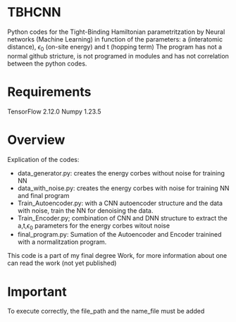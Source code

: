 # TBHCNN
Python codes for the Tight-Binding Hamiltonian parametritzation by Neural networks (Machine Learning) in function of the parameters: a (interatomic distance), $\epsilon_0$ (on-site energy) and t (hopping term)
The program has not a normal github stricture, is not programed in modules and has not correlation between the python codes.

# Requirements
TensorFlow 2.12.0
Numpy 1.23.5

# Overview
Explication of the codes:
- data_generator.py: creates the energy corbes without noise for training NN
- data_with_noise.py: creates the energy corbes with noise for training NN and final program
- Train_Autoencoder.py: with a CNN autoencoder structure and the data with noise, train the NN for denoising the data.
- Train_Encoder.py; combination of CNN and DNN structure to extract the a,t,$\epsilon_0$ parameters for the energy corbes witout noise
- final_program.py: Sumation of the Autoencoder and Encoder trainined with a normalitzation program.

This code is a part of my final degree Work, for more information about one can read the work (not yet published)

# Important

To execute correctly, the file_path and the name_file must be added
